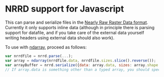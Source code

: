 NRRD support for Javascript
===========================

This can parse and serialize files in the [Nearly Raw Raster Data format](http://teem.sourceforge.net/nrrd/). Currently it only supports inline data (although in principle there is parsing support for datafile, and if you take care of the external data yourself writing headers using external data should also work).

To use with [ndarray](https://github.com/mikolalysenko/ndarray), proceed as follows:

```javascript
var nrrdfile = nrrd.parse(...);
var array = ndarray(nrrdfile.data, nrrdfile.sizes.slice().reverse());
var arrayBuffer = nrrd.serialize({data: array.data, sizes: array.shape.slice().reverse()});
// If array.data is something other than a typed array, you should specify the 'type'.
```
